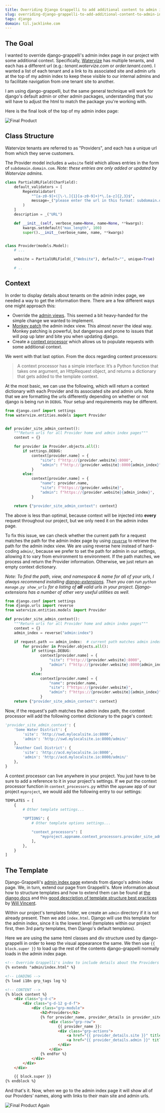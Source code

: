 ```yaml
---
title: Overriding Django Grappelli to add additional content to admin index
slug: overriding-django-grappelli-to-add-additional-content-to-admin-index
tags: django
domain: til.jacklinke.com
---
```


## The Goal

I wanted to override django-grappelli's admin index page in our project with some additional context. Specifically, [Watervize](https://www.watervize.com/) has multiple tenants, and each has a different url (e.g.: *tenant.watervize<i></i>.com* or *order.tenant<i></i>.com*). I wanted a list of each tenant and a link to its associated site and admin urls at the top of my admin index to keep these visible to our internal admins and to facilitate navigation from one tenant site to another.

I am using django-grappelli, but the same general technique will work for django's default admin or other admin packages, understanding that you will have to adjust the html to match the package you're working with.

Here is the final look of the top of my admin index page:

![Final Product](https://raw.githubusercontent.com/jacklinke/til/main/django/20221120-override-grappelli-admin-index-final-product.png)


## Class Structure

Watervize tenants are referred to as "Providers", and each has a unique url from which they serve customers.

The Provider model includes a `website` field which allows entries in the form of `subdomain.domain.com`. *Note: these entries are only added or updated by Watervize admins.*

```python
class PartialURLField(CharField):
    default_validators = [
        RegexValidator(
            "^[a-z0-9]+([\-\.]{1}[a-z0-9]+)*\.[a-z]{2,3}$",
            message=_("please enter the url in this format: subdomain.domain.com"),
        )
    ]
    description = _("URL")

    def __init__(self, verbose_name=None, name=None, **kwargs):
        kwargs.setdefault("max_length", 100)
        super().__init__(verbose_name, name, **kwargs)


class Provider(models.Model):
    # ...

    website = PartialURLField(_("Website"), default="", unique=True)

    # ..
```

## Context

In order to display details about tenants on the admin index page, we needed a way to get the information there. There are a few different ways one might approach this:


- Override the [admin views](https://docs.djangoproject.com/en/4.1/ref/contrib/admin/#customizing-the-adminsite-class). This seemed a bit heavy-handed for the simple change we wanted to implement.
- [Monkey patch](https://en.wikipedia.org/wiki/Monkey_patch) the admin index view. This almost *never* the ideal way. Monkey patching is powerful, but dangerous and prone to issues that will pop up later and bite you when updating django.
- Create a [context processor](https://docs.djangoproject.com/en/4.1/ref/templates/api/#using-requestcontext) which allows us to populate requests with some additional context.

We went with that last option. From the docs regarding context processors:

> A context processor has a simple interface: It’s a Python function that takes one argument, an HttpRequest object, and returns a dictionary that gets added to the template context.


At the most basic, we can use the following, which will return a context dictionary with each Provider and its associated site and admin urls. Note that we are formatting the urls differently depending on whether or not django is being run in `DEBUG`. Your setup and requirements may be different.

```python
from django.conf import settings
from watervize.entities.models import Provider


def provider_site_admin_context():
    """Return urls for all Provider home and admin index pages"""
    context = {}

    for provider in Provider.objects.all():
        if settings.DEBUG:
            context[provider.name] = {
                "site": f"http://{provider.website}:8000",
                "admin": f"http://{provider.website}:8000{admin_index}",
            }
        else:
            context[provider.name] = {
                "name": provider.name,
                "site": f"https://{provider.website}",
                "admin": f"https://{provider.website}{admin_index}",
            }

    return {"provider_site_admin_context": context}
```

The above is less than optimal, because context will be injected into **every** request throughout our project, but we only need it on the admin index page.

To fix this issue, we can check whether the current path for a request matches the path for the admin index page by using [`reverse`](https://docs.djangoproject.com/en/4.1/ref/urlresolvers/#reverse) to retrieve the path for the admin index view. We are using reverse here instead of hard-coding `admin/`, because we prefer to set the path for admin in our settings, allowing it to vary from environment to environment. If the path matches, we process and return the Provider information. Otherwise, we just return an empty context dictionary.

*Note: To find the path, view, and namespace & name for all of your urls, I always recommend installing [django-extensions](https://django-extensions.readthedocs.io/en/latest/). Then you can run `python manage.py show_urls` for a listing of **all** valid urls in your project. Django-extensions has a number of other very useful utilities as well.*

```python
from django.conf import settings
from django.urls import reverse
from watervize.entities.models import Provider

def provider_site_admin_context():
    """Return urls for all Provider home and admin index pages"""
    context = {}
    admin_index = reverse("admin:index")

    if request.path == admin_index:  # current path matches admin index page
        for provider in Provider.objects.all():
            if settings.DEBUG:
                context[provider.name] = {
                    "site": f"http://{provider.website}:8000",
                    "admin": f"http://{provider.website}:8000{admin_index}",
                }
            else:
                context[provider.name] = {
                    "name": provider.name,
                    "site": f"https://{provider.website}",
                    "admin": f"https://{provider.website}{admin_index}",
                }
    return {"provider_site_admin_context": context}
```

Now, if the request's path matches the admin index path, the context processor will add the following context dictionary to the page's context:

```python
'provider_site_admin_context': {
    'Some Water District': {
        'site': 'http://swd.mylocalsite.io:8000',
        'admin': 'http://swd.mylocalsite.io:8000/admin/'
    },
    'Another Cool District': {
        'site': 'http://acd.mylocalsite.io:8000',
        'admin': 'http://acd.mylocalsite.io:8000/admin/'
    },
}

```

A context processor can live anywhere in your project. You just have to be sure to add a reference to it in your project's settings. If we put the context processor function in `context_processors.py` within the `appname` app of our project `myproject`, we would add the following entry to our settings:

```python
TEMPLATES = [
    {
        # Other template settings...

        "OPTIONS": {
            # Other template options settings...

            "context_processors": [
                "myproject.appname.context_processors.provider_site_admin_context",
            ],
        },
    }
]
```

## The Template

Django-Grappelli's [admin index page](https://github.com/sehmaschine/django-grappelli/blob/master/grappelli/templates/admin/index.html) extends from django's admin index page. We, in turn, extend our page from Grappelli's. More information about how to structure templates and how to extend them can be found at [the django docs](https://docs.djangoproject.com/en/4.1/howto/overriding-templates/) and this [good description of template structure best practices](https://learndjango.com/tutorials/template-structure) by [Will Vincent](https://wsvincent.com/).

Within our project's templates folder, we create an `admin` directory if it is not already present. Then we add `index.html`. Django will use this template for the admin index, since it is the lowest level (templates within our project first, then 3rd party templates, then Django's default templates).

Here we are using the same html classes and div structure used by django-grappelli in order to keep the visual appearance the same. We then use `{{ block.super }}` to load up the rest of the contents django-grappelli normally loads in the admin index page.



```html
<!-- Override Grappelli's index to include details about the Providers served in this instance of Watervize -->
{% extends "admin/index.html" %}

<!-- LOADING -->
{% load i18n grp_tags log %}

<!-- CONTENT -->
{% block content %}
    <div class="g-d-c">
        <div class="g-d-12 g-d-f">
            <div class="grp-module">
                <h2>Providers</h2>
                {% for provider_name, provider_details in provider_site_admin_context.items %}
                    <div class="grp-row">
                        {{ provider_name }}:
                        <div class="grp-actions">
                            <a href="{{ provider_details.site }}" title="{% trans 'Go to Provider Site' %}">Site</a> |
                            <a href="{{ provider_details.admin }}" title="{% trans 'Go to Provider Admin' %}">Admin</a>
                        </div>
                    </div>
                {% endfor %}
            </div>
        </div>
    </div>

    {{ block.super }}
{% endblock %}

```

And that's it. Now, when we go to the admin index page it will show all of our Providers' names, along with links to their main site and admin urls.

![Final Product Again](https://raw.githubusercontent.com/jacklinke/til/main/django/20221120-override-grappelli-admin-index-final-product.png)
